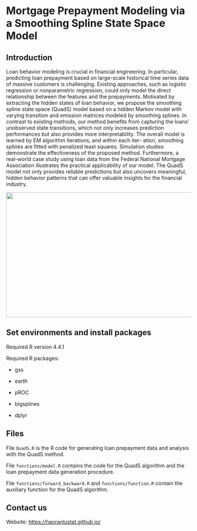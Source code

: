 # Mortgage Prepayment Modeling via a Smoothing Spline State Space Model

## Introduction

Loan behavior modeling is crucial in financial engineering. In particular, predicting loan prepayment based on large-scale historical time series data of massive customers is challenging.
Existing approaches, such as logistic regression or nonparametric regression, could only model
the direct relationship between the features and the prepayments. Motivated by extracting the
hidden states of loan behavior, we propose the smoothing spline state space (QuadS) model based
on a hidden Markov model with varying transition and emission matrices modeled by smoothing
splines. In contrast to existing methods, our method benefits from capturing the loans’ unobserved state transitions, which not only increases prediction performances but also provides more
interpretability. The overall model is learned by EM algorithm iterations, and within each iter-
ation, smoothing splines are fitted with penalized least squares. Simulation studies demonstrate
the effectiveness of the proposed method. Furthermore, a real-world case study using loan data
from the Federal National Mortgage Association illustrates the practical applicability of our
model. The QuadS model not only provides reliable predictions but also uncovers meaningful,
hidden behavior patterns that can offer valuable insights for the financial industry.

<img src="illu_1.png" width="560" height="340" />


## Set environments and install packages

Required R version 4.4.1

Required R packages:

- gss

- earth

- pROC

- bigsplines

- dplyr

## Files

File `QuadS.R` is the R code for generating loan prepayment data and analysis with the QuadS method.

File `functions/model.R` contains the code for the QuadS algorithm and the loan prepayment data generation procedure.

File `functions/forward_backward.R` and `functions/function.R` contain the auxiliary function for the QuadS algorithm.


## Contact us

Website: https://haoranlustat.github.io/
